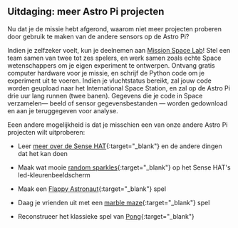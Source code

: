## Uitdaging: meer Astro Pi projecten

Nu dat je de missie hebt afgerond, waarom niet meer projecten proberen door gebruik te maken van de andere sensors op de Astro Pi?

Indien je zelfzeker voelt, kun je deelnemen aan [Mission Space Lab](https://astro-pi.org/missions/space-lab/)! Stel een team samen van twee tot zes spelers, en werk samen zoals echte Space wetenschappers om je eigen experiment te ontwerpen. Ontvang gratis computer hardware voor je missie, en schrijf de Python code om je experiment uit te voeren. Indien je vluchtstatus bereikt, zal jouw code worden geupload naar het International Space Station, en zal op de Astro Pi drie uur lang runnen (twee banen). Gegevens die je code in Space verzamelen— beeld of sensor gegevensbestanden — worden gedownload en aan je teruggegeven voor analyse.

Eeen andere mogelijkheid is dat je misschien een van onze andere Astro Pi projecten wilt uitproberen:

+ Leer [meer over de Sense HAT](https://projects.raspberrypi.org/en/projects/getting-started-with-the-sense-hat){:target="_blank"} en de andere dingen dat het kan doen

+ Maak wat mooie [random sparkles](https://projects.raspberrypi.org/en/projects/sense-hat-random-sparkles){:target="_blank"} op het Sense HAT's led-kleurenbeeldscherm

+ Maak een [Flappy Astronaut](https://projects.raspberrypi.org/en/projects/flappy-astronaut){:target="_blank"} spel

+ Daag je vrienden uit met een [marble maze](https://projects.raspberrypi.org/en/projects/sense-hat-marble-maze){:target="_blank"} spel

+ Reconstrueer het klassieke spel van [Pong](https://projects.raspberrypi.org/en/projects/sense-hat-pong){:target="_blank"}